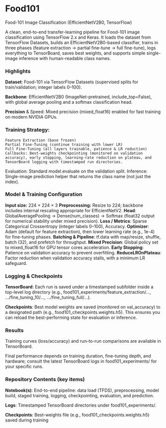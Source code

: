 # Food101

Food-101 Image Classification (EfficientNetV2B0, TensorFlow)

A clean, end-to-end transfer-learning pipeline for Food-101 image classification using TensorFlow 2.x and Keras. It loads the dataset from TensorFlow Datasets, builds an EfficientNetV2B0-based classifier, trains in three phases (feature extraction → partial fine-tune → full fine-tune), logs everything to TensorBoard, saves best weights, and supports simple single-image inference with human-readable class names.

### Highlights

**Dataset**: Food-101 via TensorFlow Datasets (supervised splits for train/validation; integer labels 0–100).

**Backbone**: EfficientNetV2B0 (ImageNet-pretrained, include_top=False), with global average pooling and a softmax classification head.

**Precision** & Speed: Mixed precision (mixed_float16) enabled for fast training on modern NVIDIA GPUs.

### Training Strategy:

    Feature Extraction (base frozen)
    Partial Fine-Tuning (continue training with lower LR)
    Full Fine-Tuning (all layers trainable, patience & LR reduction)
    Callbacks: Best-weights checkpointing (monitored on validation accuracy), early stopping, learning-rate reduction on plateau, and TensorBoard logging with timestamped run directories.
  
Evaluation: Standard model.evaluate on the validation split.
Inference: Single-image prediction helper that returns the class name (not just the index).

### Model & Training Configuration

  **Input size:** 224 × 224 × 3
  **Preprocessing:** Resize to 224; backbone includes internal rescaling appropriate for EfficientNetV2.
  **Head**: GlobalAveragePooling → Dense(num_classes) → Softmax (float32 output for numerical stability under mixed precision).
  **Loss / Metrics**: Sparse Categorical Crossentropy (integer labels 0–100), Accuracy.
  **Optimizer**: Adam (default for feature extraction), then lower learning rate (e.g., 1e-4) for fine-tuning phases.
  **Batching & Pipeline**: tf.data with map/resize, shuffle, batch (32), and prefetch for throughput.
  **Mixed Precision**: Global policy set to mixed_float16 for GPU tensor cores acceleration.
  **Early Stopping**: Patience on validation accuracy to prevent overfitting.
  **ReduceLROnPlateau**: Factor reduction when validation accuracy stalls, with a minimum LR safeguard.

### Logging & Checkpoints

**TensorBoard**: Each run is saved under a timestamped subfolder inside a top-level log directory (e.g., food101_experiments/feature_extraction/…, …/fine_tuning_10/…, …/fine_tuning_full/…).

**Checkpoints**: Best model weights are saved (monitored on val_accuracy) to a designated path (e.g., food101_checkpoints.weights.h5). This ensures you can reload the best-performing state for evaluation or inference.

### Results

Training curves (loss/accuracy) and run-to-run comparisons are available in TensorBoard.

Final performance depends on training duration, fine-tuning depth, and hardware; consult the latest TensorBoard logs in food101_experiments/ for your specific runs.

### Repository Contents (key items)

**Notebook(s)**: End-to-end pipeline: data load (TFDS), preprocessing, model build, staged training, logging, checkpointing, evaluation, and prediction.

**Logs**: Timestamped TensorBoard directories under food101_experiments/.

**Checkpoints**: Best-weights file (e.g., food101_checkpoints.weights.h5) saved during training
